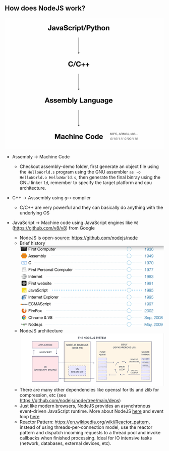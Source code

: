 ## How does NodeJS work?

![Pipeline](docs/image.png)

- Assembly -> Machine Code

  - Checkout assembly-demo folder, first generate an object file using the `HelloWorld.s` program using the GNU assembler `as -o HelloWorld.o HelloWorld.s`, then generate the final binray using the GNU linker `ld`, remember to specify the target platform and cpu architecture.

- C++ -> Asssembly using `g++` compiler

  - C/C++ are very powerful and they can basically do anything with the underlying OS

- JavaScript -> Machine code using JavaScript engines like `V8` (https://github.com/v8/v8) from Google

  - NodeJS is open-source: https://github.com/nodejs/node
  - Brief history
    ![history](docs/image-1.png)
  - NodeJS architecture
    ![arch](docs/1_DM9fWkNd5VywUMZTRRs8Ww.webp)
  - There are many other dependencies like openssl for tls and zlib for compression, etc (see https://github.com/nodejs/node/tree/main/deps)
  - Just like modern browsers, NodeJS provides an asynchronous event-driven JavaScript runtime. More about NodeJS [here](https://nodejs.org/en/about) and event loop [here](https://developer.mozilla.org/en-US/docs/Web/JavaScript/Event_loop)
  - Reactor Pattern: https://en.wikipedia.org/wiki/Reactor_pattern, instead of using threads-per-connection model, use the reactor pattern and dispatch incoming requests to a thread pool and invoke callbacks when finished processing. Ideal for IO intensive tasks (network, databases, external devices, etc).
